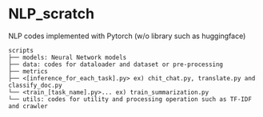 # NLP_scratch
NLP codes implemented with Pytorch (w/o library such as huggingface)
~~~
scripts
├── models: Neural Network models
├── data: codes for dataloader and dataset or pre-processing
├── metrics
├── <[inference_for_each_task].py> ex) chit_chat.py, translate.py and classify_doc.py
└── <train_[task_name].py>... ex) train_summarization.py
└── utils: codes for utility and processing operation such as TF-IDF and crawler
~~~
